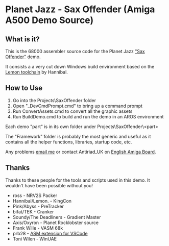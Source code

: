 # Planet Jazz - Sax Offender (Amiga A500 Demo Source)

## What is it?

This is the 68000 assembler source code for the Planet Jazz ["Sax Offender"](https://www.pouet.net/prod.php?which=) demo.

It consists a a very cut down Windows build environment based on the [Lemon toolchain](https://www.pouet.net/prod.php?which=65625) by Hannibal.

## How to Use

1. Go into the Projects\SaxOffender folder
2. Open "_DevCmdPrompt.cmd" to bring up a command prompt
3. Run ConvertAssets.cmd to convert all the graphic assets
4. Run BuildDemo.cmd to build and run the demo in an AROS environment

Each demo "part" is in its own folder under Projects\SaxOffender\\\<part>

The "Framework" folder is probably the most generic and useful as it contains all the helper functions, libraries, startup code, etc.

Any problems [email me](mailto:jon@autoitscript.com) or contact Antiriad_UK on [English Amiga Board](http://eab.abime.net/index.php).

## Thanks

Thanks to these people for the tools and scripts used in this demo. It wouldn't have been possible without
you!

* ross - NRV2S Packer
* Hannibal/Lemon. - KingCon
* Pink/Abyss - PreTracker
* bifat/TEK - Cranker
* Soundy/The Deadliners - Gradient Master
* Axis/Oxyron - Planet Rocklobster source
* Frank Wille - VASM 68k
* prb28 - [ASM extension for VSCode](https://github.com/prb28/vscode-amiga-assembly)
* Toni Wilen - WinUAE
